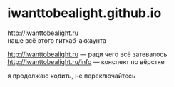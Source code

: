 # iwanttobealight.github.io
http://iwanttobealight.ru <br/>
наше всё этого гитхаб-аккаунта<br/>

http://iwanttobealight.ru — ради чего всё затевалось <br/>
http://iwanttobealight.ru/info — конспект по вёрстке<br/>

я продолжаю кодить, не переключайтесь
